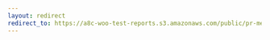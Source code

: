 ```yaml
---
layout: redirect
redirect_to: https://a8c-woo-test-reports.s3.amazonaws.com/public/pr-merge/41784/api/index.html
---
```

